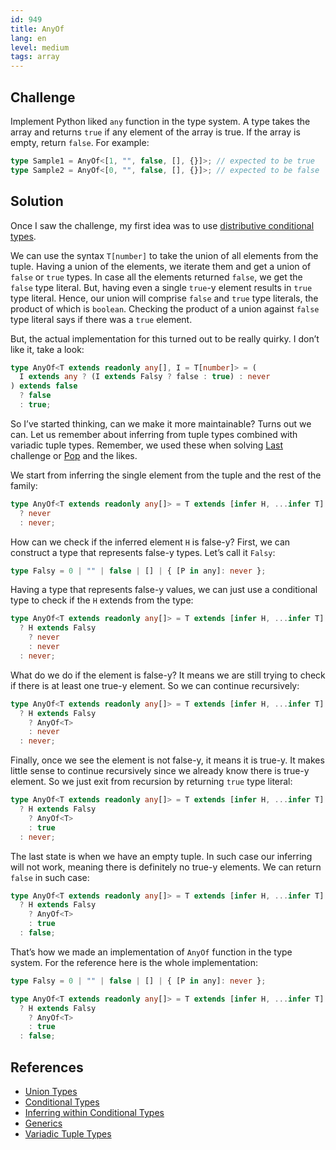 ```yaml
---
id: 949
title: AnyOf
lang: en
level: medium
tags: array
---
```


## Challenge

Implement Python liked `any` function in the type system. A type takes the array
and returns `true` if any element of the array is true. If the array is empty,
return `false`. For example:

```typescript
type Sample1 = AnyOf<[1, "", false, [], {}]>; // expected to be true
type Sample2 = AnyOf<[0, "", false, [], {}]>; // expected to be false
```

## Solution

Once I saw the challenge, my first idea was to use
[distributive conditional types](https://www.typescriptlang.org/docs/handbook/2/conditional-types.html#distributive-conditional-types).

We can use the syntax `T[number]` to take the union of all elements from the
tuple. Having a union of the elements, we iterate them and get a union of
`false` or `true` types. In case all the elements returned `false`, we get the
`false` type literal. But, having even a single `true`-y element results in
`true` type literal. Hence, our union will comprise `false` and `true` type
literals, the product of which is `boolean`. Checking the product of a union
against `false` type literal says if there was a `true` element.

But, the actual implementation for this turned out to be really quirky. I don’t
like it, take a look:

```typescript
type AnyOf<T extends readonly any[], I = T[number]> = (
  I extends any ? (I extends Falsy ? false : true) : never
) extends false
  ? false
  : true;
```

So I’ve started thinking, can we make it more maintainable? Turns out we can.
Let us remember about inferring from tuple types combined with variadic tuple
types. Remember, we used these when solving [Last](./medium-last.md) challenge
or [Pop](./medium-pop.md) and the likes.

We start from inferring the single element from the tuple and the rest of the
family:

```typescript
type AnyOf<T extends readonly any[]> = T extends [infer H, ...infer T]
  ? never
  : never;
```

How can we check if the inferred element `H` is false-y? First, we can construct
a type that represents false-y types. Let’s call it `Falsy`:

```typescript
type Falsy = 0 | "" | false | [] | { [P in any]: never };
```

Having a type that represents false-y values, we can just use a conditional type
to check if the `H` extends from the type:

```typescript
type AnyOf<T extends readonly any[]> = T extends [infer H, ...infer T]
  ? H extends Falsy
    ? never
    : never
  : never;
```

What do we do if the element is false-y? It means we are still trying to check
if there is at least one true-y element. So we can continue recursively:

```typescript
type AnyOf<T extends readonly any[]> = T extends [infer H, ...infer T]
  ? H extends Falsy
    ? AnyOf<T>
    : never
  : never;
```

Finally, once we see the element is not false-y, it means it is true-y. It makes
little sense to continue recursively since we already know there is true-y
element. So we just exit from recursion by returning `true` type literal:

```typescript
type AnyOf<T extends readonly any[]> = T extends [infer H, ...infer T]
  ? H extends Falsy
    ? AnyOf<T>
    : true
  : never;
```

The last state is when we have an empty tuple. In such case our inferring will
not work, meaning there is definitely no true-y elements. We can return `false`
in such case:

```typescript
type AnyOf<T extends readonly any[]> = T extends [infer H, ...infer T]
  ? H extends Falsy
    ? AnyOf<T>
    : true
  : false;
```

That’s how we made an implementation of `AnyOf` function in the type system. For
the reference here is the whole implementation:

```typescript
type Falsy = 0 | "" | false | [] | { [P in any]: never };

type AnyOf<T extends readonly any[]> = T extends [infer H, ...infer T]
  ? H extends Falsy
    ? AnyOf<T>
    : true
  : false;
```

## References

- [Union Types](https://www.typescriptlang.org/docs/handbook/2/everyday-types.html#union-types)
- [Conditional Types](https://www.typescriptlang.org/docs/handbook/2/conditional-types.html)
- [Inferring within Conditional Types](https://www.typescriptlang.org/docs/handbook/2/conditional-types.html#inferring-within-conditional-types)
- [Generics](https://www.typescriptlang.org/docs/handbook/2/generics.html)
- [Variadic Tuple Types](https://www.typescriptlang.org/docs/handbook/release-notes/typescript-4-0.html#variadic-tuple-types)
